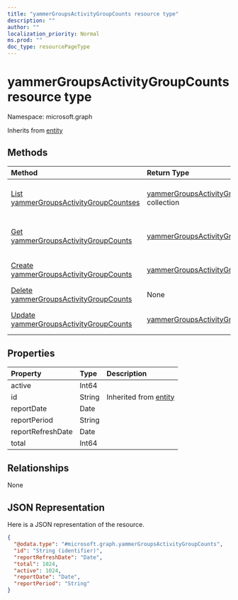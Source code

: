 ```yaml
---
title: "yammerGroupsActivityGroupCounts resource type"
description: ""
author: ""
localization_priority: Normal
ms.prod: ""
doc_type: resourcePageType
---
```


# yammerGroupsActivityGroupCounts resource type


Namespace: microsoft.graph




Inherits from [entity](../resources/entity.md)

## Methods
|Method|Return Type|Description|
|:---|:---|:---|
|[List yammerGroupsActivityGroupCountses](../api/yammergroupsactivitygroupcounts-list.md)|[yammerGroupsActivityGroupCounts](../resources/yammergroupsactivitygroupcounts.md) collection|List properties and relationships of the [yammerGroupsActivityGroupCounts](../resources/yammergroupsactivitygroupcounts.md) objects.|
|[Get yammerGroupsActivityGroupCounts](../api/yammergroupsactivitygroupcounts-get.md)|[yammerGroupsActivityGroupCounts](../resources/yammergroupsactivitygroupcounts.md)|Read properties and relationships of the [yammerGroupsActivityGroupCounts](../resources/yammergroupsactivitygroupcounts.md) object.|
|[Create yammerGroupsActivityGroupCounts](../api/yammergroupsactivitygroupcounts-create.md)|[yammerGroupsActivityGroupCounts](../resources/yammergroupsactivitygroupcounts.md)|Create a new [yammerGroupsActivityGroupCounts](../resources/yammergroupsactivitygroupcounts.md) object.|
|[Delete yammerGroupsActivityGroupCounts](../api/yammergroupsactivitygroupcounts-delete.md)|None|Deletes a [yammerGroupsActivityGroupCounts](../resources/yammergroupsactivitygroupcounts.md).|
|[Update yammerGroupsActivityGroupCounts](../api/yammergroupsactivitygroupcounts-update.md)|[yammerGroupsActivityGroupCounts](../resources/yammergroupsactivitygroupcounts.md)|Update the properties of a [yammerGroupsActivityGroupCounts](../resources/yammergroupsactivitygroupcounts.md) object.|

## Properties
|Property|Type|Description|
|:---|:---|:---|
|active|Int64||
|id|String| Inherited from [entity](../resources/entity.md)|
|reportDate|Date||
|reportPeriod|String||
|reportRefreshDate|Date||
|total|Int64||

## Relationships
None

## JSON Representation
Here is a JSON representation of the resource.
<!-- {
  "blockType": "resource",
  "keyProperty": "id",
  "@odata.type": "microsoft.graph.yammerGroupsActivityGroupCounts",
  "baseType": "microsoft.graph.entity",
  "openType": false
}
-->
``` json
{
  "@odata.type": "#microsoft.graph.yammerGroupsActivityGroupCounts",
  "id": "String (identifier)",
  "reportRefreshDate": "Date",
  "total": 1024,
  "active": 1024,
  "reportDate": "Date",
  "reportPeriod": "String"
}
```

